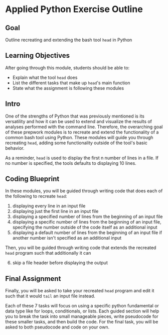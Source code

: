 

# Applied Python Exercise Outline

## Goal

Outline recreating and extending the bash tool `head` in Python

## Learning Objectives

After going through this module, students should be able to:

* Explain what the tool `head` does
* List the different tasks that make up `head`'s main function
* State what the assignment is following these modules

## Intro

One of the strengths of Python that was previously mentioned is its versatility and how it can be used to extend and visualize the results of analyses performed with the command line. Therefore, the overarching goal of these prepwork modules is to recreate and extend the functionality of a common bash tool using Python. These modules will guide you through recreating `head`, adding some functionality outside of the tool's basic behavior.

As a reminder, `head` is used to display the first n number of lines in a file. If no number is specified, the tools defaults to displaying 10 lines.

## Coding Blueprint

In these modules, you will be guided through writing code that does each of the following to recreate `head`:

1. displaying every line in an input file
2. displaying just the first line in an input file
3. displaying a specified number of lines from the beginning of an input file
4. displaying a specific number of lines from the beginning of an input file, specifying the number outside of the code itself as an additional input
5. displaying a default number of lines from the beginning of an input file if another number isn't specified as an additional input

Then, you will be guided through writing code that extends the recreated `head` program such that additionally it can

6. skip a file header before displaying the output

## Final Assignment

Finally, you will be asked to take your recreated `head` program and edit it such that it would `tail` an input file instead.

Each of these 7 tasks will focus on using a specific python fundamental or data type like for loops, conditionals, or lists. Each guided section will help you to break the task into small manageable pieces, write pseudocode for these smaller tasks, and then build the code. For the final task, you will be asked to both pseudocode and code on your own.

